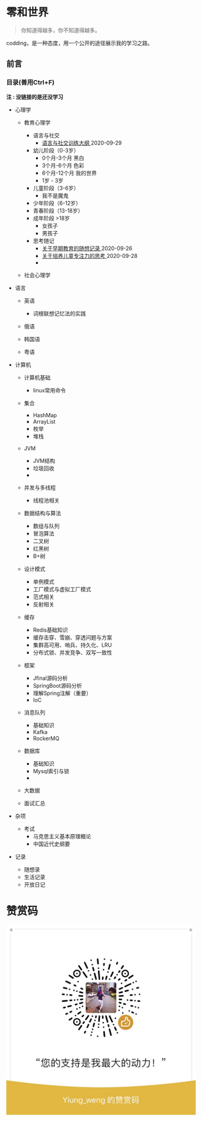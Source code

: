 # 零和世界

> 你知道得越多，你不知道得越多。

codding，是一种态度，用一个公开的途径展示我的学习之路。

## 前言

### 目录(善用Ctrl+F)
**注 : 没链接的是还没学习**
  
- 心理学

  - 教育心理学
    - 语言与社交
      - [ 语言与社交训练大纲 ](/doc/语言与社交训练大纲.md) 2020-09-29
    - 幼儿阶段（0-3岁）
      - 0个月-3个月 黑白
      - 3个月-6个月 色彩
      - 6个月-12个月 我的世界
      - 1岁 - 3岁 
    - 儿童阶段（3-6岁）
      - 我不是魔鬼
    - 少年阶段（6-12岁）
    - 青春阶段（13-18岁）
    - 成年阶段 >18岁
      - 女孩子
      - 男孩子
    - 思考随记
      - [ 关于早期教育的随想记录 ](/doc/关于早期教育的随想记录.md) 2020-09-26
      - [ 关于培养儿童专注力的思考 ](/doc/关于培养儿童专注力的思考.md) 2020-09-28
      - 
    
  - 社会心理学
  
- 语言

  - 英语
    - 词根联想记忆法的实践
  
  - 俄语
  
  - 韩国语
  
  - 粤语
  


- 计算机

  - 计算机基础

    - linux常用命令
    
  - 集合
    - HashMap
    - ArrayList
    - 枚举
    - 堆栈
    
  - JVM
    - JVM结构
    - 垃圾回收
    -
    
  - 并发与多线程
    - 线程池相关
    
  - 数据结构与算法
    - 数组与队列
    - 冒泡算法
    - 二叉树
    - 红黑树
    - B+树
    
  - 设计模式
    - 单例模式
    - 工厂模式与虚拟工厂模式
    - 范式相关
    - 反射相关
  
  - 缓存
    - Redis基础知识
    - 缓存击穿、雪崩、穿透问题与方案
    - 集群高可用、哨兵、持久化、LRU
    - 分布式锁、并发竞争、双写一致性
  
  - 框架
    - Jfinal源码分析
    - SpringBoot源码分析
    - 理解Spring注解（重要）
    - IoC
  
  - 消息队列
    - 基础知识
    - Kafka
    - RockerMQ
  
  - 数据库
    - 基础知识
    - Mysql索引与锁
    - 
  
  - 大数据
  
  - 面试汇总
    
    

- 杂项
  - 考试
    - 马克思主义基本原理概论
    - 中国近代史纲要
    
- 记录
  - 随想录
  - 生活记录
  - 开放日记
    
    
# 赞赏码
![赞赏码-w70](/images/赞赏码.jpg)